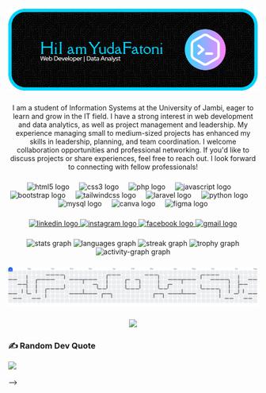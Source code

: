 ![banner](img/banner.png)

<!-- <h1 align="center">Hi Iam Yuda Fatoni 👋</h1> -->

###

<p align="center">I am a student of Information Systems at the University of Jambi, eager to learn and grow in the IT field. I have a strong interest in web development and data analytics, as well as project management and leadership. My experience managing small to medium-sized projects has enhanced my skills in leadership, planning, and team coordination. I welcome collaboration opportunities and professional networking. If you'd like to discuss projects or share experiences, feel free to reach out. I look forward to connecting with fellow professionals!</p>

###

<div align="center">
  <img src="https://cdn.jsdelivr.net/gh/devicons/devicon/icons/html5/html5-original.svg" height="60" alt="html5 logo"  />
  <img width="12" />
  <img src="https://cdn.jsdelivr.net/gh/devicons/devicon/icons/css3/css3-original.svg" height="60" alt="css3 logo"  />
  <img width="12" />
  <img src="https://cdn.jsdelivr.net/gh/devicons/devicon/icons/php/php-original.svg" height="60" alt="php logo"  />
  <img width="12" />
  <img src="https://cdn.jsdelivr.net/gh/devicons/devicon/icons/javascript/javascript-original.svg" height="60" alt="javascript logo"  />
  <img width="12" />
  <img src="https://cdn.jsdelivr.net/gh/devicons/devicon/icons/bootstrap/bootstrap-original.svg" height="60" alt="bootstrap logo"  />
  <img width="12" />
  <img src="https://skillicons.dev/icons?i=tailwind" height="60" alt="tailwindcss logo"  />
  <img width="12" />
  <img src="https://cdn.jsdelivr.net/gh/devicons/devicon/icons/laravel/laravel-original.svg" height="60" alt="laravel logo"  />
  <img width="12" />
  <img src="https://skillicons.dev/icons?i=py" height="60" alt="python logo"  />
  <img width="12" />
  <img src="https://cdn.jsdelivr.net/gh/devicons/devicon/icons/mysql/mysql-original.svg" height="60" alt="mysql logo"  />
  <img width="12" />
  <img src="https://cdn.jsdelivr.net/gh/devicons/devicon/icons/canva/canva-original.svg" height="60" alt="canva logo"  />
  <img width="12" />
  <img src="https://cdn.jsdelivr.net/gh/devicons/devicon/icons/figma/figma-original.svg" height="60" alt="figma logo"  />
</div>

###

<div align="center">
  <a href="https://www.linkedin.com/in/yudafatoni/" target="_blank">
    <img src="https://img.shields.io/static/v1?message=LinkedIn&logo=linkedin&label=&color=0077B5&logoColor=white&labelColor=&style=for-the-badge" height="25" alt="linkedin logo"  />
  </a>
  <a href="https://www.instagram.com/yudaaft" target="_blank">
    <img src="https://img.shields.io/static/v1?message=Instagram&logo=instagram&label=&color=E4405F&logoColor=white&labelColor=&style=for-the-badge" height="25" alt="instagram logo"  />
  </a>
  <a href="https://web.facebook.com/profile.php?id=61575310816524" target="_blank">
    <img src="https://img.shields.io/static/v1?message=Facebook&logo=facebook&label=&color=1877F2&logoColor=white&labelColor=&style=for-the-badge" height="25" alt="facebook logo"  />
  </a>
  <a href="fatoniyuda02@gmail.com" target="_blank">
    <img src="https://img.shields.io/static/v1?message=Gmail&logo=gmail&label=&color=D14836&logoColor=white&labelColor=&style=for-the-badge" height="25" alt="gmail logo"  />
  </a>
</div>

###

<div align="center">
  <img src="https://github-readme-stats.vercel.app/api?username=yudafatoni&hide_title=false&hide_rank=false&show_icons=true&include_all_commits=true&count_private=true&disable_animations=false&theme=dracula&locale=en&hide_border=false&order=1" height="150" alt="stats graph"  />
  <img src="https://github-readme-stats.vercel.app/api/top-langs?username=yudafatoni&locale=en&hide_title=false&layout=compact&card_width=320&langs_count=5&theme=dracula&hide_border=false&order=2" height="150" alt="languages graph"  />
  <img src="https://streak-stats.demolab.com?user=yudafatoni&locale=en&mode=daily&theme=dracula&hide_border=false&border_radius=5&order=3" height="150" alt="streak graph"  />
  <img src="https://github-profile-trophy.vercel.app?username=yudafatoni&theme=dracula&column=-1&row=1&margin-w=8&margin-h=8&no-bg=false&no-frame=false&order=4" height="150" alt="trophy graph"  />
  <img src="https://github-readme-activity-graph.vercel.app/graph?username=yudafatoni&radius=16&theme=dracula&area=true&order=5" height="300" alt="activity-graph graph"  />
</div>

###

<picture>
  <source media="(prefers-color-scheme: dark)" srcset="https://raw.githubusercontent.com/yudafatoni/yudafatoni/output/pacman-contribution-graph-dark.svg">
  <source media="(prefers-color-scheme: light)" srcset="https://raw.githubusercontent.com/yudafatoni/yudafatoni/output/pacman-contribution-graph.svg">
  <img alt="pacman contribution graph" src="https://raw.githubusercontent.com/yudafatoni/yudafatoni/output/pacman-contribution-graph.svg">
</picture>

###

<div align="center">
  <img src="https://profile-counter.glitch.me/yudafatoni/count.svg?"  />
</div>


### ✍️ Random Dev Quote
![](https://quotes-github-readme.vercel.app/api?type=horizontal&theme=radical)


<!-- ## 💫 About Me:
I am a student of information systems at the University of Jambi, committed to continuous learning and growth. With a high enthusiasm for IT, I explore various aspects of technology, especially in the role of a web developer and Data Analytics. I am also interested in roles involving project management and leadership. My experience in managing small and medium-sized projects has helped me sharpen my leadership skills, project planning, and team coordination. I am always open to collaboration opportunities and professional networking. If you'd like to further discuss projects, technology, or share experiences, please don't hesitate to contact me. I am delighted to meet and learn from fellow professionals


## 🌐 Socials:
[![Facebook](https://img.shields.io/badge/Facebook-%231877F2.svg?logo=Facebook&logoColor=white)](https://facebook.com/yudafatoni) [![Instagram](https://img.shields.io/badge/Instagram-%23E4405F.svg?logo=Instagram&logoColor=white)](https://instagram.com/yudaaft) [![LinkedIn](https://img.shields.io/badge/LinkedIn-%230077B5.svg?logo=linkedin&logoColor=white)](https://linkedin.com/in/yudafatoni) [![email](https://img.shields.io/badge/Email-D14836?logo=gmail&logoColor=white)](mailto:fatoniyuda02@gmail.com) 

## 💻 Tech Stack:
![JavaScript](https://img.shields.io/badge/javascript-%23323330.svg?style=for-the-badge&logo=javascript&logoColor=%23F7DF1E) ![PHP](https://img.shields.io/badge/php-%23777BB4.svg?style=for-the-badge&logo=php&logoColor=white) ![Python](https://img.shields.io/badge/python-3670A0?style=for-the-badge&logo=python&logoColor=ffdd54) ![Laravel](https://img.shields.io/badge/laravel-%23FF2D20.svg?style=for-the-badge&logo=laravel&logoColor=white) ![WordPress](https://img.shields.io/badge/WordPress-%23117AC9.svg?style=for-the-badge&logo=WordPress&logoColor=white) ![MySQL](https://img.shields.io/badge/mysql-4479A1.svg?style=for-the-badge&logo=mysql&logoColor=white) ![Canva](https://img.shields.io/badge/Canva-%2300C4CC.svg?style=for-the-badge&logo=Canva&logoColor=white) ![GitHub](https://img.shields.io/badge/github-%23121011.svg?style=for-the-badge&logo=github&logoColor=white)
## 📊 GitHub Stats:
![](https://github-readme-stats.vercel.app/api?username=yudafatoni&theme=radical&hide_border=false&include_all_commits=true&count_private=true)<br/>
![](https://nirzak-streak-stats.vercel.app/?user=yudafatoni&theme=radical&hide_border=false)<br/>
![](https://github-readme-stats.vercel.app/api/top-langs/?username=yudafatoni&theme=radical&hide_border=false&include_all_commits=true&count_private=true&layout=compact)

## 🏆 GitHub Trophies
![](https://github-profile-trophy.vercel.app/?username=yudafatoni&theme=radical&no-frame=false&no-bg=true&margin-w=4)



### 🔝 Top Contributed Repo
![](https://github-contributor-stats.vercel.app/api?username=yudafatoni&limit=5&theme=radical&combine_all_yearly_contributions=true)

---
[![](https://visitcount.itsvg.in/api?id=yudafatoni&icon=0&color=0)](https://visitcount.itsvg.in)

### Play Games With Me
![]()

<!-- Proudly created with GPRM ( https://gprm.itsvg.in ) -->

<!---
yudafatoni/yudafatoni is a ✨ special ✨ repository because its `README.md` (this file) appears on your GitHub profile.
You can click the Preview link to take a look at your changes.
---> -->
